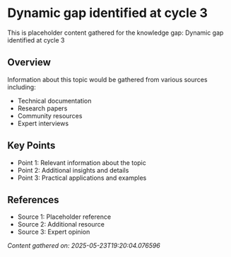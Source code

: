 # Dynamic gap identified at cycle 3

This is placeholder content gathered for the knowledge gap: Dynamic gap identified at cycle 3

## Overview

Information about this topic would be gathered from various sources including:
- Technical documentation
- Research papers
- Community resources
- Expert interviews

## Key Points

- Point 1: Relevant information about the topic
- Point 2: Additional insights and details
- Point 3: Practical applications and examples

## References

- Source 1: Placeholder reference
- Source 2: Additional resource
- Source 3: Expert opinion

*Content gathered on: 2025-05-23T19:20:04.076596*
